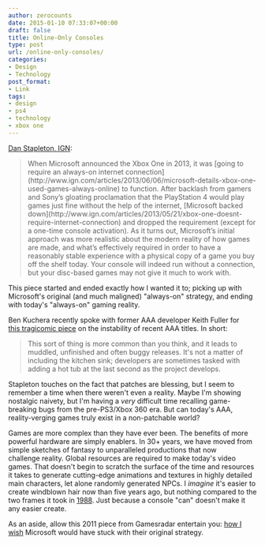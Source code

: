 ```yaml
---
author: zerocounts
date: 2015-01-10 07:33:07+00:00
draft: false
title: Online-Only Consoles
type: post
url: /online-only-consoles/
categories:
- Design
- Technology
post_format:
- Link
tags:
- design
- ps4
- technology
- xbox one
---
```


[Dan Stapleton, IGN](http://www.ign.com/articles/2015/01/10/opinion-xbox-one-and-playstation-4-are-effectively-online-only-consoles):


<blockquote>When Microsoft announced the Xbox One in 2013, it was [going to require an always-on internet connection](http://www.ign.com/articles/2013/06/06/microsoft-details-xbox-one-used-games-always-online) to function. After backlash from gamers and Sony’s gloating proclamation that the PlayStation 4 would play games just fine without the help of the internet, [Microsoft backed down](http://www.ign.com/articles/2013/05/21/xbox-one-doesnt-require-internet-connection) and dropped the requirement (except for a one-time console activation). As it turns out, Microsoft’s initial approach was more realistic about the modern reality of how games are made, and what’s effectively required in order to have a reasonably stable experience with a physical copy of a game you buy off the shelf today. Your console will indeed run without a connection, but your disc-based games may not give it much to work with.</blockquote>


This piece started and ended exactly how I wanted it to; picking up with Microsoft's original (and much maligned) "always-on" strategy, and ending with today's "always-on" gaming reality.

Ben Kuchera recently spoke with former AAA developer Keith Fuller for [this tragicomic piece](http://www.polygon.com/2015/1/6/7501619/buggy-games-why-they-happen) on the instability of recent AAA titles. In short:


<blockquote>This sort of thing is more common than you think, and it leads to muddled, unfinished and often buggy releases. It's not a matter of including the kitchen sink; developers are sometimes tasked with adding a hot tub at the last second as the project develops.</blockquote>


Stapleton touches on the fact that patches are blessing, but I seem to remember a time when there weren't even a reality. Maybe I'm showing nostalgic naivety, but I'm having a _very_ difficult time recalling game-breaking bugs from the pre-PS3/Xbox 360 era. But can today's AAA, reality-verging games truly exist in a non-patchable world?

Games are more complex than they have ever been. The benefits of more powerful hardware are simply enablers. In 30+ years, we have moved from simple sketches of fantasy to unparalleled productions that now challenge reality. Global resources are required to make today's video games. That doesn't begin to scratch the surface of the time and resources it takes to generate cutting-edge animations and textures in highly detailed main characters, let alone randomly generated NPCs. I _imagine_ it's easier to create windblown hair now than five years ago, but nothing compared to the two frames it took in [1988](https://www.youtube.com/watch?v=vn3UiC-kkjc). Just because a console "can" doesn't make it any easier create.

As an aside, allow this 2011 piece from Gamesradar entertain you: [how I wish](https://www.zerocounts.net/2014/06/10/microsoft-at-e3/) Microsoft would have stuck with their original strategy.
